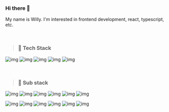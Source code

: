 ### Hi there 👋
My name is Willy. I'm interested in frontend development, react, typescript, etc.


&nbsp;&nbsp;
> ### 🔭 Tech Stack
![img](https://img.shields.io/badge/HTML5-F1F1F1?style=plastic&logo=HTML5&logoColor=#FF6C00)
![img](https://img.shields.io/badge/CSS-F1F1F1?style=plastic&logo=CSS3&logoColor=blue)
![img](https://img.shields.io/badge/Javascript-F1F1F1?style=plastic&logo=Javascript&logoColor=yellow)
![img](https://img.shields.io/badge/React-F1F1F1?style=plastic&logo=React&logoColor=blue)
![img](https://img.shields.io/badge/SASS-F1F1F1?style=plastic&logo=SASS&logoColor=pink)

&nbsp;&nbsp;
> ### 🌱 Sub stack
![img](https://img.shields.io/badge/Svelte-F1F1F1?style=plastic&logo=Svelte&logoColor=kaki) 
![img](https://img.shields.io/badge/Vue.js-F1F1F1?style=plastic&logo=Vue&logoColor=kaki) 
![img](https://img.shields.io/badge/Python-F1F1F1?style=plastic&logo=Python) 
![img](https://img.shields.io/badge/Django-F1F1F1?style=plastic&logo=Django&logoColor=20C997) 
![img](https://img.shields.io/badge/Flask-F1F1F1?style=plastic&logo=Flask&logoColor=black) 
![img](https://img.shields.io/badge/Java-F1F1F1?style=plastic&logo=Java&logoColor=red) 

![img](https://img.shields.io/badge/Go-F1F1F1?style=plastic&logo=Go&logoColor=20C997) 
![img](https://img.shields.io/badge/MySQL-F1F1F1?style=plastic&logo=MySQL&logoColor=black) 
![img](https://img.shields.io/badge/Oracle-F1F1F1?style=plastic&logo=oracle&logoColor=red)
![img](https://img.shields.io/badge/github-F1F1F1?style=plastic&logo=github&logoColor=black) 
![img](https://img.shields.io/badge/Linux-F1F1F1?style=plastic&logo=Linux&logoColor=kaki) 
![img](https://img.shields.io/badge/Manjaro-F1F1F1?style=plastic&logo=Manjaro&logoColor=kaki) 
